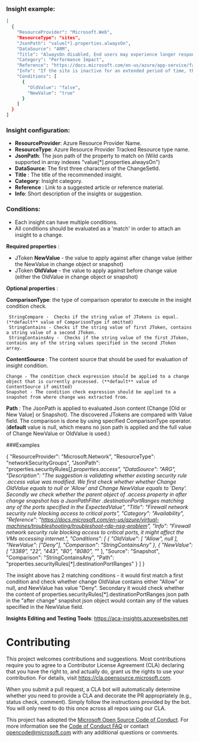 ### Insight example: 

```sh
[
  {
    "ResourceProvider": "Microsoft.Web",
    "ResourceType": "sites",
    "JsonPath": "value[*].properties.alwaysOn",
    "DataSource": "ARM",
    "Title": "AlwaysOn disabled, End users may experience longer response time while site resumes.",
    "Category": "Performance Impact",
    "Reference": "https://docs.microsoft.com/en-us/azure/app-service/faq-availability-performance-application-issues#how-do-i-decrease-the-response-time-for-the-first-request-after-idle-time",
    "Info": "If the site is inactive for an extended period of time, the process associated with it is shut down to conserve resources. Subsequent requests following a long idle time, may take longer to respond as the process has to be re-started and the site re-initialized.",
    "Conditions": [
      {
        "OldValue": "false",
        "NewValue": "true"
      }
    ]
  }
]
```
### Insight configuration: 
 
 - **ResourceProvider**: Azure Resource Provider Name.
 - **ResourceType**: Azure Resource Provider Tracked Resource type name.
 - **JsonPath**: The json path of the property to match on (Wild cards supported in array indexes "value[*].properties.alwaysOn")
 - **DataSource**: The first three characters of the ChangeSetId.
 - **Title** : The title of the recommended insight.
 - **Category**: Insight category.
 - **Reference** : Link to a suggested article or reference material.
 - **Info**: Short description of the insights or suggestion.


### Conditions: 
- Each insight can have multiple conditions. 
- All conditions should be evaluated as a 'match' in order to attach an insight to a change.

**Required properties** :
- JToken **NewValue** - the value to apply against after change value (either the NewValue in change object or snapshot)
- JToken **OldValue** - the value to apply against before change value (either the OldValue in change object or snapshot)

**Optional properties** : 

**ComparisonType**: the type of comparison operator to execute in the insight condition check. 

```
 StringCompare -  Checks if the string value of JTokens is equal. (**default** value of ComparisonType if omitted) 
 StringContains - Checks if the string value of first JToken, contains a string value of a second JToken.
 StringContainsAny -  Checks if the string value of the first JToken, contains any of the string values specified in the second JToken array.
```

**ContentSource** : 
The content source that should be used for evaluation of insight condition.
```
Change - The condition check expression should be applied to a change object that is currently processed. (**default** value of ContentSource if omitted) 
Snapshot - The condition check expression should be applied to a snapshot from where change was extracted from. 

```
 **Path** : 
 The JsonPath is applied to evaluated Json content (Change [Old or New Value] or Snapshot). The discovered JTokens are compared with Value field. The comparison is done by using specified ComparisonType operator. (**default** value is null, which means no json path is applied and the full value of Change NewValue or OldValue is used.)
 
 ###Examples

 {
    "ResourceProvider": "Microsoft.Network",
    "ResourceType": "networkSecurityGroups",
    "JsonPath": "properties.securityRules[*].properties.access",
    "DataSource": "ARG",
    "Description": "The suggestion is validating whether existing security rule .access value was modified. We first check whether whether Change OldValue equals to null or 'Allow' and Change NewValue equals to 'Deny'. Secondly we check whether the parent object of .access property in after change snapshot has a JsonPathFilter .destinationPortRanges matching any of the ports specified in the ExpectedValue",
    "Title": "Firewall network security rule blocking access to critical ports",
    "Category": "Availability",
    "Reference": "https://docs.microsoft.com/en-us/azure/virtual-machines/troubleshooting/troubleshoot-rdp-nsg-problem",
    "Info": "Firewall network security rule blocking access to critical ports, it might affect the VMs accessing internet.",
    "Conditions": [
      {
        "OldValue": [ "Allow", null ],
        "NewValue": ["Deny"],
        "Comparison": "StringContainsAny"
      },
      {
        "NewValue": [ "3389", "22", "443", "80", "8080", "*" ],
        "Source": "Snapshot",
        "Comparison": "StringContainsAny",
        "Path": "properties.securityRules[*].destinationPortRanges"
      }
    ]
  }
  
  The insight above has 2 matching conditions - it would first match a first condition and check whether change OldValue contains either "Allow" or null, and NewValue has value "Deny". Secondary it would check whether the content of properties.securityRules[*].destinationPortRanges json path in the "after change" snapshot json object would contain any of the values specified in the NewValue field.

**Insights Editing and Testing Tools**:
https://aca-insights.azurewebsites.net


# Contributing

This project welcomes contributions and suggestions.  Most contributions require you to agree to a
Contributor License Agreement (CLA) declaring that you have the right to, and actually do, grant us
the rights to use your contribution. For details, visit https://cla.opensource.microsoft.com.

When you submit a pull request, a CLA bot will automatically determine whether you need to provide
a CLA and decorate the PR appropriately (e.g., status check, comment). Simply follow the instructions
provided by the bot. You will only need to do this once across all repos using our CLA.

This project has adopted the [Microsoft Open Source Code of Conduct](https://opensource.microsoft.com/codeofconduct/).
For more information see the [Code of Conduct FAQ](https://opensource.microsoft.com/codeofconduct/faq/) or
contact [opencode@microsoft.com](mailto:opencode@microsoft.com) with any additional questions or comments.
